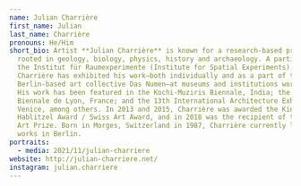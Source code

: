 ```yaml
---
name: Julian Charrière
first_name: Julian
last_name: Charrière
pronouns: He/Him
short_bio: Artist **Julian Charrière** is known for a research-based practice
  rooted in geology, biology, physics, history and archaeology. A participant of
  the Institut für Raumexperimente (Institute for Spatial Experiments),
  Charrière has exhibited his work—both individually and as a part of the
  Berlin-based art collective Das Numen—at museums and institutions worldwide.
  His work has been featured in the Kochi-Muziris Biennale, India; the 12th
  Biennale de Lyon, France; and the 13th International Architecture Exhibition,
  Venice, among others. In 2013 and 2015, Charrière was awarded the Kiefer
  Hablitzel Award / Swiss Art Award, and in 2018 was the recipient of the GASAG
  Art Prize. Born in Morges, Switzerland in 1987, Charrière currently lives and
  works in Berlin.
portraits:
  - media: 2021/11/julian-charriere
website: http://julian-charriere.net/
instagram: julian.charriere
---
```

